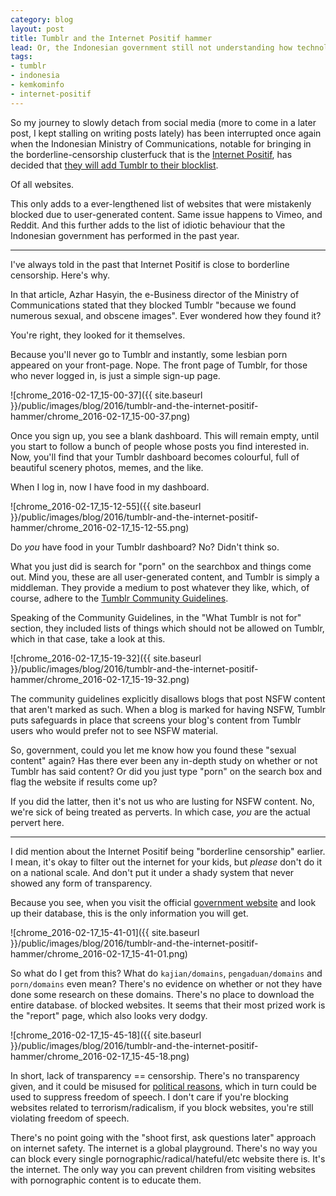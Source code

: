 ```yaml
---
category: blog
layout: post
title: Tumblr and the Internet Positif hammer
lead: Or, the Indonesian government still not understanding how technology works.
tags:
- tumblr
- indonesia
- kemkominfo
- internet-positif
---
```


So my journey to slowly detach from social media (more to come in a later post, I kept stalling on writing posts lately) has been interrupted once again when the Indonesian Ministry of Communications, notable for bringing in the borderline-censorship clusterfuck that is the [Internet Positif](http://trustpositif.kominfo.go.id/), has decided that [they will add Tumblr to their blocklist](http://inet.detik.com/read/2016/02/17/131551/3144254/399/banyak-pornografi-tumblr-diblokir-kominfo).

Of all websites.

This only adds to a ever-lengthened list of websites that were mistakenly blocked due to user-generated content. Same issue happens to Vimeo, and Reddit. And this further adds to the list of idiotic behaviour that the Indonesian government has performed in the past year.

---

I've always told in the past that Internet Positif is close to borderline censorship. Here's why.

In that article, Azhar Hasyin, the e-Business director of the Ministry of Communications stated that they blocked Tumblr "because we found numerous sexual, and obscene images". Ever wondered how they found it?

You're right, they looked for it themselves.

Because you'll never go to Tumblr and instantly, some lesbian porn appeared on your front-page. Nope. The front page of Tumblr, for those who never logged in, is just a simple sign-up page.

![chrome_2016-02-17_15-00-37]({{ site.baseurl }}/public/images/blog/2016/tumblr-and-the-internet-positif-hammer/chrome_2016-02-17_15-00-37.png)

Once you sign up, you see a blank dashboard. This will remain empty, until you start to follow a bunch of people whose posts you find interested in. Now, you'll find that your Tumblr dashboard becomes colourful, full of beautiful scenery photos, memes, and the like.

When I log in, now I have food in my dashboard.

![chrome_2016-02-17_15-12-55]({{ site.baseurl }}/public/images/blog/2016/tumblr-and-the-internet-positif-hammer/chrome_2016-02-17_15-12-55.png)

Do *you* have food in your Tumblr dashboard? No? Didn't think so.

What you just did is search for "porn" on the searchbox and things come out. Mind you, these are all user-generated content, and Tumblr is simply a middleman. They provide a medium to post whatever they like, which, of course, adhere to the [Tumblr Community Guidelines](https://www.tumblr.com/policy/en/community).

Speaking of the Community Guidelines, in the "What Tumblr is not for" section, they included lists of things which should not be allowed on Tumblr, which in that case, take a look at this.

![chrome_2016-02-17_15-19-32]({{ site.baseurl }}/public/images/blog/2016/tumblr-and-the-internet-positif-hammer/chrome_2016-02-17_15-19-32.png)

The community guidelines explicitly disallows blogs that post NSFW content that aren't marked as such. When a blog is marked for having NSFW, Tumblr puts safeguards in place that screens your blog's content from Tumblr users who would prefer not to see NSFW material.

So, government, could you let me know how you found these "sexual content" again? Has there ever been any in-depth study on whether or not Tumblr has said content? Or did you just type "porn" on the search box and flag the website if results come up?

If you did the latter, then it's not us who are lusting for NSFW content. No, we're sick of being treated as perverts. In which case, *you* are the actual pervert here.

---

I did mention about the Internet Positif being "borderline censorship" earlier. I mean, it's okay to filter out the internet for your kids, but *please* don't do it on a national scale. And don't put it under a shady system that never showed any form of transparency.

Because you see, when you visit the official [government website](http://trustpositif.kominfo.go.id/) and look up their database, this is the only information you will get.

![chrome_2016-02-17_15-41-01]({{ site.baseurl }}/public/images/blog/2016/tumblr-and-the-internet-positif-hammer/chrome_2016-02-17_15-41-01.png)

So what do I get from this? What do `kajian/domains`, `pengaduan/domains` and `porn/domains` even mean? There's no evidence on whether or not they have done some research on these domains. There's no place to download the entire database. of blocked websites. It seems that their most prized work is the "report" page, which also looks very dodgy.

![chrome_2016-02-17_15-45-18]({{ site.baseurl }}/public/images/blog/2016/tumblr-and-the-internet-positif-hammer/chrome_2016-02-17_15-45-18.png)

In short, lack of transparency == censorship. There's no transparency given, and it could be misused for [political reasons](http://tekno.kompas.com/read/2016/01/26/15345707/Kemenkominfo.Kembali.Blokir.24.Situs.Radikal), which in turn could be used to suppress freedom of speech. I don't care if you're blocking websites related to terrorism/radicalism, if you block websites, you're still violating freedom of speech.

There's no point going with the "shoot first, ask questions later" approach on internet safety. The internet is a global playground. There's no way you can block every single pornographic/radical/hateful/etc website there is. It's the internet. The only way you can prevent children from visiting websites with pornographic content is to educate them.
